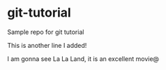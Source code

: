 # git-tutorial
Sample repo for git tutorial

This is another line I added!

I am gonna see La La Land, it is an excellent movie@